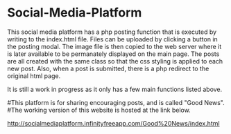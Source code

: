# Social-Media-Platform

This social media platform has a php posting function that is executed by writing to the index.html file.
Files can be uploaded by clicking a button in the posting modal. 
The image file is then copied to the web server where it is later available to be permanately displayed on the main page.
The posts are all created with the same class so that the css styling is applied to each new post.
Also, when a post is submitted, there is a php redirect to the original html page.

It is still a work in progress as it only has a few main functions listed above.

#This platform is for sharing encouraging posts, and is called "Good News".
#The working version of this website is hosted at the link below.

http://socialmediaplatform.infinityfreeapp.com/Good%20News/index.html
